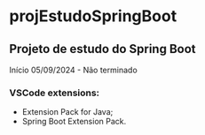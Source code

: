 # projEstudoSpringBoot
## Projeto de estudo do Spring Boot

Início 05/09/2024 - Não terminado

### VSCode extensions:
* Extension Pack for Java;
* Spring Boot Extension Pack.